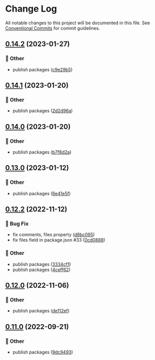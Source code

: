 # Change Log

All notable changes to this project will be documented in this file.
See [Conventional Commits](https://conventionalcommits.org) for commit guidelines.

## [0.14.2](https://github.com/daybrush/ruler/blob/master/packages/preact-ruler/compare/preact-ruler@0.14.1...preact-ruler@0.14.2) (2023-01-27)


### :mega: Other

* publish packages ([c9e29b5](https://github.com/daybrush/ruler/blob/master/packages/preact-ruler/commit/c9e29b51d433abd63c4b684cab25c5319a0c4273))



## [0.14.1](https://github.com/daybrush/ruler/blob/master/packages/preact-ruler/compare/preact-ruler@0.14.0...preact-ruler@0.14.1) (2023-01-20)


### :mega: Other

* publish packages ([2d2d96a](https://github.com/daybrush/ruler/blob/master/packages/preact-ruler/commit/2d2d96ac218d45278ebfecdd52424a60a2da1ec9))



## [0.14.0](https://github.com/daybrush/ruler/blob/master/packages/preact-ruler/compare/preact-ruler@0.13.0...preact-ruler@0.14.0) (2023-01-20)


### :mega: Other

* publish packages ([b7f8d2a](https://github.com/daybrush/ruler/blob/master/packages/preact-ruler/commit/b7f8d2a3041202dd89c3da14a7e93cd6ace206bb))



## [0.13.0](https://github.com/daybrush/ruler/blob/master/packages/preact-ruler/compare/preact-ruler@0.12.2...preact-ruler@0.13.0) (2023-01-12)


### :mega: Other

* publish packages ([6e41e5f](https://github.com/daybrush/ruler/blob/master/packages/preact-ruler/commit/6e41e5f910f84f68b8db80b493a8c683ab755381))



## [0.12.2](https://github.com/daybrush/ruler/blob/master/packages/preact-ruler/compare/preact-ruler@0.12.0...preact-ruler@0.12.2) (2022-11-12)


### :bug: Bug Fix

* fix comments, files property ([d8bc095](https://github.com/daybrush/ruler/blob/master/packages/preact-ruler/commit/d8bc095c5e25e630d720c7b255cf4b42ada6c582))
* fix files field in package.json #33 ([0cd0888](https://github.com/daybrush/ruler/blob/master/packages/preact-ruler/commit/0cd0888f667621af308fa9f3e3f1b51aadac3a29))


### :mega: Other

* publish packages ([3334cf1](https://github.com/daybrush/ruler/blob/master/packages/preact-ruler/commit/3334cf1ad0f2bdd66d4a1a6fc26202f026077671))
* publish packages ([4ceff62](https://github.com/daybrush/ruler/blob/master/packages/preact-ruler/commit/4ceff62e5224779578e61a4e3b0362f6597feecf))



## [0.12.0](https://github.com/daybrush/ruler/blob/master/packages/preact-ruler/compare/preact-ruler@0.11.0...preact-ruler@0.12.0) (2022-11-06)


### :mega: Other

* publish packages ([de112ef](https://github.com/daybrush/ruler/blob/master/packages/preact-ruler/commit/de112ef49f2b4063a0b8e810abff0d646da5c3d1))



## [0.11.0](https://github.com/daybrush/ruler/blob/master/packages/preact-ruler/compare/preact-ruler@0.10.0...preact-ruler@0.11.0) (2022-09-21)


### :mega: Other

* publish packages ([9dc9493](https://github.com/daybrush/ruler/blob/master/packages/preact-ruler/commit/9dc9493020206310eb807d7c6d52e9b683f23723))
